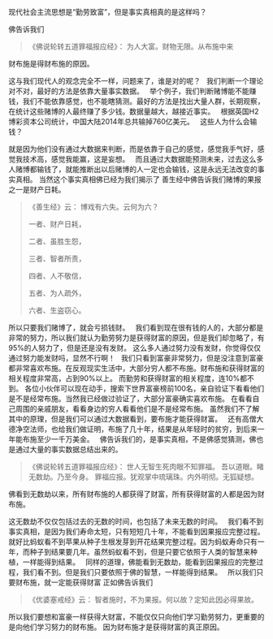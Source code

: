 现代社会主流思想是“勤劳致富”，但是事实真相真的是这样吗？

佛告诉我们

> 《佛说轮转五道罪福报应经》：
> 为人大富。财物无限。从布施中来 

财布施是得财布施的原因。

这与我们现代人的观念完全不一样，问题来了，谁是对的呢？
&nbsp;
我们判断一个理论对不对，最好的方法是依靠大量事实数据。
&nbsp;
举个例子，我们判断赌博能不能赚钱，我们不能依靠感觉，也不能瞎猜测。最好的方法是找出大量人群，长期观察，在统计这些赌博的人最终赚了多少钱。数据量越大，越接近事实。
&nbsp;
根据英国H2博彩资本公司统计，中国大陆2014年总共输掉760亿美元。
&nbsp;
这些人为什么会输钱？

就是因为他们没有通过大数据来判断，而是依靠于自己的感觉，感觉我手气好，感觉我技术高，感觉我能赢，这是妄想。
&nbsp;
而且通过大数据能预测未来，过去这么多人赌博都输钱了，就能推断出以后赌博的人一定也会输钱，这是永远无法改变的事实真相。
当然这个事实真相佛已经为我们揭示了
善生经中佛告诉我们赌博的果报之一是财产日耗。
&nbsp;
> 《善生经》云：
> 博戏有六失。云何为六？
> 
> 一者、财产日耗，
> 
> 二者、虽胜生怨，
> 
> 三者、智者所责，
> 
> 四者、人不敬信，
> 
> 五者、为人疏外，
> 
> 六者、生盗窃心。

所以只要我们赌博了，就会亏损钱财。
&nbsp;
我们看到现在很有钱的人的，大部分都是非常的努力，所以我们就认为勤劳努力是获得财富的原因，但是我们却忽略了，有95%的人努力了，但是还是没有发财。
这么多人通过努力没有发财，你觉得仅仅通过努力能发财吗，显然不行啊！
&nbsp;
我们只看到富豪非常努力，但是没注意到富豪都非常喜欢布施。在反观现实生活中，大部分穷人都不布施。财布施和获得财富的相关程度非常高，占到90%以上。
而勤劳和获得财富的相关程度，连10%都不到。
各位小伙伴可以现在动手，搜索下世界富豪榜前100名，亲自验证下看看他们是不是经常布施。当然我已经做过验证了，大部分富豪确实喜欢布施。
在看看自己周围的亲戚朋友，看看身边的穷人看看他们是不是经常布施。
虽然我们不了解其中的原理，但是我们可以通过大数据看到，要布施才能获得财富。
&nbsp;
还有高僧大德净空法师，也给我们做证明，布施了几十年，结果是从年轻时的贫穷，到后来一年能布施至少一千万美金。
&nbsp;
佛告诉我们的，是事实真相，不是佛感觉猜测，佛也是通过大量的事实数据总结出来的。

> 《佛说轮转五道罪福报应经》：
> 世人无智生死肉眼不知罪福。
> 吾以道眼。睹无数劫。乃至今身。
> 罪福应报。犹观掌中琉璃珠。内外明彻。无狐疑想。

佛看到无数劫以来，所有财布施的人都获得了财富，所有获得财富的人都是因为财布施。

这无数劫不仅仅包括过去的无数的时间，也包括了未来无数的时间。
&nbsp;
我们看不到事实真相，是因为我们寿命太短，只有短短几十年，不能看到因果报应完整过程。
就好比蚂蚁看不到苹果从种子生根发芽到开花结果完整过程。因为蚂蚁寿命只有一年，而种子到结果要几年。虽然蚂蚁看不到，但是只要它依照于人类的智慧来种植，一样能得到结果。
&nbsp;
同样的道理，佛能看到无数劫，能看到因果报应的完整过程，我们看不到。但是我们只要依照于佛的智慧，一样能得到结果。
&nbsp;
所以我们只要财布施，就一定能获得财富
正如佛告诉我们 

> 《优婆塞戒经》云：
> 智者施时，不为果报。何以故？定知此因必得果故。

所以我们要想和富豪一样获得大财富，不能仅仅只向他们学习勤劳努力，更重要的是向他们学习努力的财布施。
因为财布施才是获得财富的真正原因。